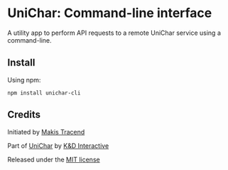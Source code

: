 # UniChar: Command-line interface

A utility app to perform API requests to a remote UniChar service using a command-line.

## Install

Using npm:
```
npm install unichar-cli
```

## Credits

Initiated by [Makis Tracend](http://github.com/tracend)

Part of [UniChar](http://unichar.net/) by [K&D Interactive](http://kdi.co/)

Released under the [MIT license](http://makesites.org/licenses/MIT)

